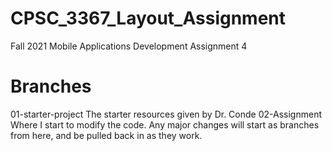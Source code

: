 # CPSC_3367_Layout_Assignment
Fall 2021 Mobile Applications Development Assignment 4


# Branches
01-starter-project  The starter resources given by Dr. Conde
02-Assignment       Where I start to modify the code.  Any major changes will start as branches from here, and be pulled back in as they work. 
